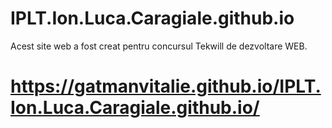 # IPLT.Ion.Luca.Caragiale.github.io
Acest site web a fost creat pentru concursul Tekwill de dezvoltare WEB.
# https://gatmanvitalie.github.io/IPLT.Ion.Luca.Caragiale.github.io/
